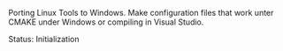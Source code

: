 Porting Linux Tools to Windows.  Make configuration files that work unter CMAKE under Windows or 
compiling in Visual Studio.

Status: Initialization

